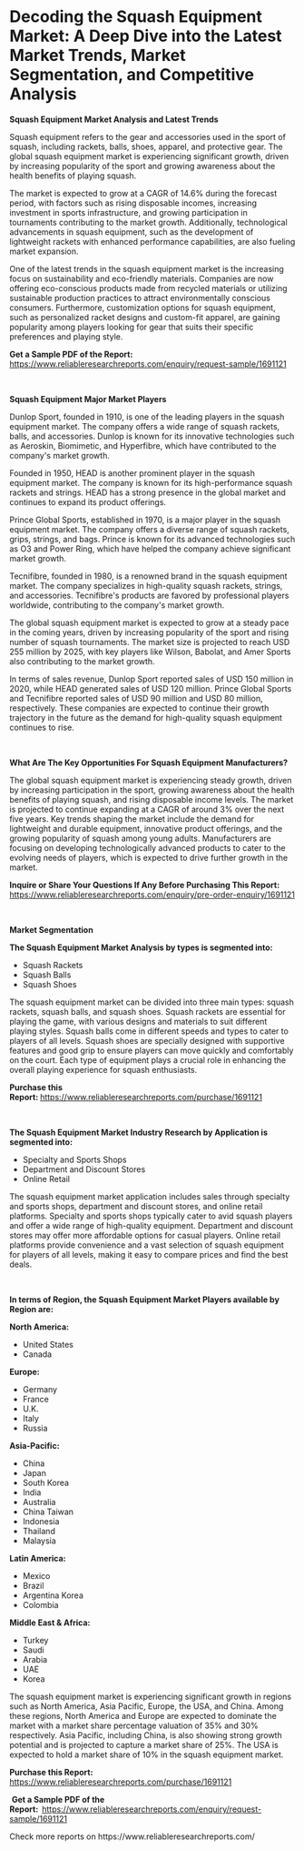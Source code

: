 <p><h1>Decoding the Squash Equipment Market: A Deep Dive into the Latest Market Trends, Market Segmentation, and Competitive Analysis</h1></p><p><strong>Squash Equipment Market Analysis and Latest Trends</strong></p>
<p><p>Squash equipment refers to the gear and accessories used in the sport of squash, including rackets, balls, shoes, apparel, and protective gear. The global squash equipment market is experiencing significant growth, driven by increasing popularity of the sport and growing awareness about the health benefits of playing squash.</p><p>The market is expected to grow at a CAGR of 14.6% during the forecast period, with factors such as rising disposable incomes, increasing investment in sports infrastructure, and growing participation in tournaments contributing to the market growth. Additionally, technological advancements in squash equipment, such as the development of lightweight rackets with enhanced performance capabilities, are also fueling market expansion.</p><p>One of the latest trends in the squash equipment market is the increasing focus on sustainability and eco-friendly materials. Companies are now offering eco-conscious products made from recycled materials or utilizing sustainable production practices to attract environmentally conscious consumers. Furthermore, customization options for squash equipment, such as personalized racket designs and custom-fit apparel, are gaining popularity among players looking for gear that suits their specific preferences and playing style.</p></p>
<p><strong>Get a Sample PDF of the Report:&nbsp;</strong> <a href="https://www.reliableresearchreports.com/enquiry/request-sample/1691121">https://www.reliableresearchreports.com/enquiry/request-sample/1691121</a></p>
<p>&nbsp;</p>
<p><strong>Squash Equipment Major Market Players</strong></p>
<p><p>Dunlop Sport, founded in 1910, is one of the leading players in the squash equipment market. The company offers a wide range of squash rackets, balls, and accessories. Dunlop is known for its innovative technologies such as Aeroskin, Biomimetic, and Hyperfibre, which have contributed to the company's market growth.</p><p>Founded in 1950, HEAD is another prominent player in the squash equipment market. The company is known for its high-performance squash rackets and strings. HEAD has a strong presence in the global market and continues to expand its product offerings.</p><p>Prince Global Sports, established in 1970, is a major player in the squash equipment market. The company offers a diverse range of squash rackets, grips, strings, and bags. Prince is known for its advanced technologies such as O3 and Power Ring, which have helped the company achieve significant market growth.</p><p>Tecnifibre, founded in 1980, is a renowned brand in the squash equipment market. The company specializes in high-quality squash rackets, strings, and accessories. Tecnifibre's products are favored by professional players worldwide, contributing to the company's market growth.</p><p>The global squash equipment market is expected to grow at a steady pace in the coming years, driven by increasing popularity of the sport and rising number of squash tournaments. The market size is projected to reach USD 255 million by 2025, with key players like Wilson, Babolat, and Amer Sports also contributing to the market growth.</p><p>In terms of sales revenue, Dunlop Sport reported sales of USD 150 million in 2020, while HEAD generated sales of USD 120 million. Prince Global Sports and Tecnifibre reported sales of USD 90 million and USD 80 million, respectively. These companies are expected to continue their growth trajectory in the future as the demand for high-quality squash equipment continues to rise.</p></p>
<p>&nbsp;</p>
<p><strong>What Are The Key Opportunities For Squash Equipment Manufacturers?</strong></p>
<p><p>The global squash equipment market is experiencing steady growth, driven by increasing participation in the sport, growing awareness about the health benefits of playing squash, and rising disposable income levels. The market is projected to continue expanding at a CAGR of around 3% over the next five years. Key trends shaping the market include the demand for lightweight and durable equipment, innovative product offerings, and the growing popularity of squash among young adults. Manufacturers are focusing on developing technologically advanced products to cater to the evolving needs of players, which is expected to drive further growth in the market.</p></p>
<p><strong>Inquire or Share Your Questions If Any Before Purchasing This Report:</strong> <a href="https://www.reliableresearchreports.com/enquiry/pre-order-enquiry/1691121">https://www.reliableresearchreports.com/enquiry/pre-order-enquiry/1691121</a></p>
<p>&nbsp;</p>
<p><strong>Market Segmentation</strong></p>
<p><strong>The Squash Equipment Market Analysis by types is segmented into:</strong></p>
<p><ul><li>Squash Rackets</li><li>Squash Balls</li><li>Squash Shoes</li></ul></p>
<p><p>The squash equipment market can be divided into three main types: squash rackets, squash balls, and squash shoes. Squash rackets are essential for playing the game, with various designs and materials to suit different playing styles. Squash balls come in different speeds and types to cater to players of all levels. Squash shoes are specially designed with supportive features and good grip to ensure players can move quickly and comfortably on the court. Each type of equipment plays a crucial role in enhancing the overall playing experience for squash enthusiasts.</p></p>
<p><strong>Purchase this Report:&nbsp;</strong><a href="https://www.reliableresearchreports.com/purchase/1691121">https://www.reliableresearchreports.com/purchase/1691121</a></p>
<p>&nbsp;</p>
<p><strong>The Squash Equipment Market Industry Research by Application is segmented into:</strong></p>
<p><ul><li>Specialty and Sports Shops</li><li>Department and Discount Stores</li><li>Online Retail</li></ul></p>
<p><p>The squash equipment market application includes sales through specialty and sports shops, department and discount stores, and online retail platforms. Specialty and sports shops typically cater to avid squash players and offer a wide range of high-quality equipment. Department and discount stores may offer more affordable options for casual players. Online retail platforms provide convenience and a vast selection of squash equipment for players of all levels, making it easy to compare prices and find the best deals.</p></p>
<p>&nbsp;</p>
<p><strong>In terms of Region, the Squash Equipment Market Players available by Region are:</strong></p>
<p>
    <p> <strong> North America: </strong>
        <ul>
            <li>United States</li>
            <li>Canada</li>
        </ul>
        </p> 
    <p> <strong> Europe: </strong>
        <ul>
            <li>Germany</li>
            <li>France</li>
            <li>U.K.</li>
            <li>Italy</li>
            <li>Russia</li>
        </ul>
        </p> 
    <p> <strong> Asia-Pacific: </strong>
        <ul>
            <li>China</li>
            <li>Japan</li>
            <li>South Korea</li>
            <li>India</li>
            <li>Australia</li>
            <li>China Taiwan</li>
            <li>Indonesia</li>
            <li>Thailand</li>
            <li>Malaysia</li>
        </ul>
        </p> 
    <p> <strong> Latin America: </strong>
        <ul>
            <li>Mexico</li>
            <li>Brazil</li>
            <li>Argentina Korea</li>
            <li>Colombia</li>
        </ul>
        </p> 
    <p> <strong> Middle East & Africa: </strong>
        <ul>
            <li>Turkey</li>
            <li>Saudi</li>
            <li>Arabia</li>
            <li>UAE</li>
            <li>Korea</li>
        </ul>
    </p>
    </p>
<p><p>The squash equipment market is experiencing significant growth in regions such as North America, Asia Pacific, Europe, the USA, and China. Among these regions, North America and Europe are expected to dominate the market with a market share percentage valuation of 35% and 30% respectively. Asia Pacific, including China, is also showing strong growth potential and is projected to capture a market share of 25%. The USA is expected to hold a market share of 10% in the squash equipment market.</p></p>
<p><strong>Purchase this Report: </strong><a href="https://www.reliableresearchreports.com/purchase/1691121">https://www.reliableresearchreports.com/purchase/1691121</a></p>
<p>&nbsp;<strong>Get a Sample PDF of the Report:&nbsp;&nbsp;</strong><a href="https://www.reliableresearchreports.com/enquiry/request-sample/1691121">https://www.reliableresearchreports.com/enquiry/request-sample/1691121</a></p>
<p><strong></strong></p>
<p>Check more reports on https://www.reliableresearchreports.com/</p>